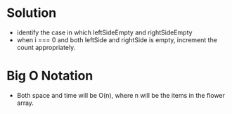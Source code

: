 # Solution
- identify the case in which leftSideEmpty and rightSideEmpty
- when i === 0 and both leftSide and rightSide is empty, increment the count appropriately.


# Big O Notation
- Both space and time will be O(n), where n will be the items in the flower array.